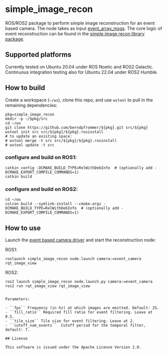 # simple_image_recon

ROS/ROS2 package to perform simple image reconstruction for an event
based camera. The node takes as input
[event_array_msgs](https://github.com/berndpfrommer/event_array_msgs). The
core logic of event reconstruction can be found in the
[simple image recon library package](https://github.com/berndpfrommer/simple_image_recon_lib).

## Supported platforms

Currently tested on Ubuntu 20.04 under ROS Noetic and ROS2
Galactic. Continuous integration testing also for Ubuntu 22.04 under
ROS2 Humble.

## How to build
Create a workspace (``~/ws``), clone this repo, and use ``wstool``
to pull in the remaining dependencies:

```
pkg=simple_image_recon
mkdir -p ~/$pkg/src
cd ~/ws
git clone https://github.com/berndpfrommer/${pkg}.git src/${pkg}
wstool init src src/${pkg}/${pkg}.rosinstall
# to update an existing space:
# wstool merge -t src src/${pkg}/${pkg}.rosinstall
# wstool update -t src
```

### configure and build on ROS1:

```
catkin config -DCMAKE_BUILD_TYPE=RelWithDebInfo  # (optionally add -DCMAKE_EXPORT_COMPILE_COMMANDS=1)
catkin build
```

### configure and build on ROS2:

```
cd ~/ws
colcon build --symlink-install --cmake-args -DCMAKE_BUILD_TYPE=RelWithDebInfo  # (optionally add -DCMAKE_EXPORT_COMPILE_COMMANDS=1)
```

## How to use

Launch the
[event based camera driver](https://github.com/berndpfrommer/metavision_ros_driver) and
start the reconstruction node:

ROS1:
```
roslaunch simple_image_recon node.launch camera:=event_camera
rqt_image_view
```

ROS2:
```
ros2 launch simple_image_recon node.launch.py camera:=event_camera
ros2 run rqt_image_view rqt_image_view
```
```

Parameters:

- ``fps`` Frequency (in hz) at which images are emitted. Default: 25.
- ``fill_ratio`` Required fill ratio for event filtering. Leave at 0.5.
- ``tile_size`` Tile size for event filtering. Leave at 2.
- ``cutoff_num_events``  Cutoff period for the temporal filter, default: 7.

## License

This software is issued under the Apache License Version 2.0.
